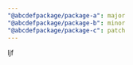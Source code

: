 ```yaml
---
"@abcdefpackage/package-a": major
"@abcdefpackage/package-b": minor
"@abcdefpackage/package-c": patch
---
```


ljf
